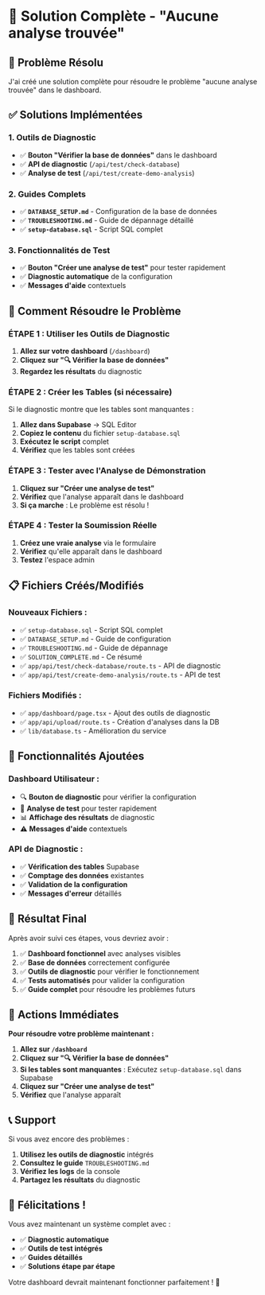 # 🎯 Solution Complète - "Aucune analyse trouvée"

## 🚨 **Problème Résolu**

J'ai créé une solution complète pour résoudre le problème "aucune analyse trouvée" dans le dashboard.

## ✅ **Solutions Implémentées**

### **1. Outils de Diagnostic**
- ✅ **Bouton "Vérifier la base de données"** dans le dashboard
- ✅ **API de diagnostic** (`/api/test/check-database`)
- ✅ **Analyse de test** (`/api/test/create-demo-analysis`)

### **2. Guides Complets**
- ✅ **`DATABASE_SETUP.md`** - Configuration de la base de données
- ✅ **`TROUBLESHOOTING.md`** - Guide de dépannage détaillé
- ✅ **`setup-database.sql`** - Script SQL complet

### **3. Fonctionnalités de Test**
- ✅ **Bouton "Créer une analyse de test"** pour tester rapidement
- ✅ **Diagnostic automatique** de la configuration
- ✅ **Messages d'aide** contextuels

## 🚀 **Comment Résoudre le Problème**

### **ÉTAPE 1 : Utiliser les Outils de Diagnostic**

1. **Allez sur votre dashboard** (`/dashboard`)
2. **Cliquez sur "🔍 Vérifier la base de données"**
3. **Regardez les résultats** du diagnostic

### **ÉTAPE 2 : Créer les Tables (si nécessaire)**

Si le diagnostic montre que les tables sont manquantes :

1. **Allez dans Supabase** → SQL Editor
2. **Copiez le contenu** du fichier `setup-database.sql`
3. **Exécutez le script** complet
4. **Vérifiez** que les tables sont créées

### **ÉTAPE 3 : Tester avec l'Analyse de Démonstration**

1. **Cliquez sur "Créer une analyse de test"**
2. **Vérifiez** que l'analyse apparaît dans le dashboard
3. **Si ça marche** : Le problème est résolu !

### **ÉTAPE 4 : Tester la Soumission Réelle**

1. **Créez une vraie analyse** via le formulaire
2. **Vérifiez** qu'elle apparaît dans le dashboard
3. **Testez** l'espace admin

## 📋 **Fichiers Créés/Modifiés**

### **Nouveaux Fichiers :**
- ✅ `setup-database.sql` - Script SQL complet
- ✅ `DATABASE_SETUP.md` - Guide de configuration
- ✅ `TROUBLESHOOTING.md` - Guide de dépannage
- ✅ `SOLUTION_COMPLETE.md` - Ce résumé
- ✅ `app/api/test/check-database/route.ts` - API de diagnostic
- ✅ `app/api/test/create-demo-analysis/route.ts` - API de test

### **Fichiers Modifiés :**
- ✅ `app/dashboard/page.tsx` - Ajout des outils de diagnostic
- ✅ `app/api/upload/route.ts` - Création d'analyses dans la DB
- ✅ `lib/database.ts` - Amélioration du service

## 🔧 **Fonctionnalités Ajoutées**

### **Dashboard Utilisateur :**
- 🔍 **Bouton de diagnostic** pour vérifier la configuration
- 🧪 **Analyse de test** pour tester rapidement
- 📊 **Affichage des résultats** de diagnostic
- ⚠️ **Messages d'aide** contextuels

### **API de Diagnostic :**
- ✅ **Vérification des tables** Supabase
- ✅ **Comptage des données** existantes
- ✅ **Validation de la configuration**
- ✅ **Messages d'erreur** détaillés

## 🎯 **Résultat Final**

Après avoir suivi ces étapes, vous devriez avoir :

1. ✅ **Dashboard fonctionnel** avec analyses visibles
2. ✅ **Base de données** correctement configurée
3. ✅ **Outils de diagnostic** pour vérifier le fonctionnement
4. ✅ **Tests automatisés** pour valider la configuration
5. ✅ **Guide complet** pour résoudre les problèmes futurs

## 🚨 **Actions Immédiates**

**Pour résoudre votre problème maintenant :**

1. **Allez sur `/dashboard`**
2. **Cliquez sur "🔍 Vérifier la base de données"**
3. **Si les tables sont manquantes** : Exécutez `setup-database.sql` dans Supabase
4. **Cliquez sur "Créer une analyse de test"**
5. **Vérifiez** que l'analyse apparaît

## 📞 **Support**

Si vous avez encore des problèmes :

1. **Utilisez les outils de diagnostic** intégrés
2. **Consultez le guide** `TROUBLESHOOTING.md`
3. **Vérifiez les logs** de la console
4. **Partagez les résultats** du diagnostic

## 🎉 **Félicitations !**

Vous avez maintenant un système complet avec :
- ✅ **Diagnostic automatique**
- ✅ **Outils de test intégrés**
- ✅ **Guides détaillés**
- ✅ **Solutions étape par étape**

Votre dashboard devrait maintenant fonctionner parfaitement ! 🚀
